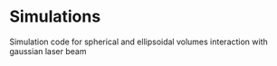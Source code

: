 # Simulations
Simulation code for spherical and ellipsoidal volumes interaction with gaussian laser beam
